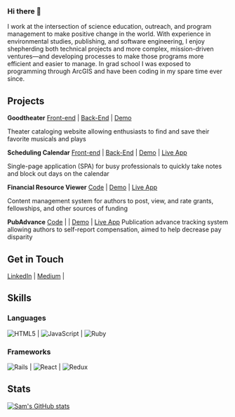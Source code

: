 ### Hi there 👋

I work at the intersection of science education, outreach, and program management to make positive change in the world. With experience in environmental studies, publishing, and software engineering, I enjoy shepherding both technical projects and more complex, mission-driven ventures—and developing processes to make those programs more efficient and easier to manage. In grad school I was exposed to programming through ArcGIS and have been coding in my spare time ever since.

## Projects

**Goodtheater** [Front-end](https://github.com/isphinxs/theater-client) | [Back-End](https://github.com/isphinxs/theater-api) | [Demo](https://youtu.be/sqfp5cil7Gs)

Theater cataloging website allowing enthusiasts to find and save their favorite musicals and plays

**Scheduling Calendar** [Front-end](https://github.com/isphinxs/schedule-master-client) | [Back-End](https://github.com/isphinxs/schedule-master-api) | [Demo](https://youtu.be/01o8uhuOkLk) | [Live App](https://isphinxs.github.io/schedule-master-client/)

Single-page application (SPA) for busy professionals to quickly take notes and block out days on the calendar

**Financial Resource Viewer** [Code](https://github.com/isphinxs/resource-viewer) | [Demo](https://youtu.be/kOxTEO_xcBE) | [Live App](https://evening-lowlands-43805.herokuapp.com/)

Content management system for authors to post, view, and rate grants, fellowships, and other sources of funding

**PubAdvance** [Code](https://github.com/isphinxs/pub_advance) | | [Demo](https://youtu.be/VIwfeF5FMSA) | [Live App](https://warm-gorge-84054.herokuapp.com/)
Publication advance tracking system allowing authors to self-report compensation, aimed to help decrease pay disparity

## Get in Touch

[LinkedIn](https://www.linkedin.com/in/sam-ostrowski/) | [Medium](https://medium.com/@isphinxs) | 

## Skills

### Languages 

![HTML5](https://img.shields.io/badge/html5-%23E34F26.svg?style=for-the-badge&logo=html5&logoColor=white) | ![JavaScript](https://img.shields.io/badge/javascript-%23323330.svg?style=for-the-badge&logo=javascript&logoColor=%23F7DF1E) | ![Ruby](https://img.shields.io/badge/ruby-%23CC342D.svg?style=for-the-badge&logo=ruby&logoColor=white)

### Frameworks

![Rails](https://img.shields.io/badge/rails-%23CC0000.svg?style=for-the-badge&logo=ruby-on-rails&logoColor=white) | ![React](https://img.shields.io/badge/react-%2320232a.svg?style=for-the-badge&logo=react&logoColor=%2361DAFB) | ![Redux](https://img.shields.io/badge/redux-%23593d88.svg?style=for-the-badge&logo=redux&logoColor=white)

## Stats

[![Sam's GitHub stats](https://github-readme-stats.vercel.app/api?username=isphinxs)](https://github.com/isphinxs/github-readme-stats)

